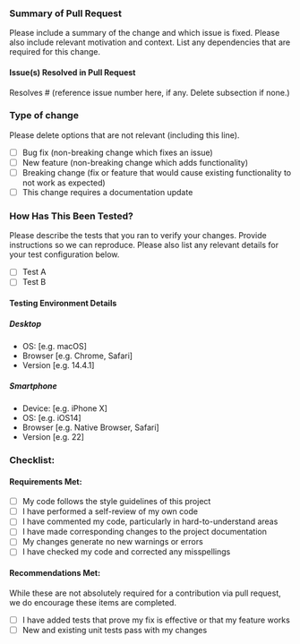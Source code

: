 <!-- Please keep this to a few sentences or less. -->
### Summary of Pull Request

Please include a summary of the change and which issue is fixed. Please also include relevant motivation and context. List any dependencies that are required for this change.

<!-- Include issues addressed. Format is "Resolves #<IssueNumber>". If multiple issues are resolved, use a comma-delimited list: "Resolves #<IssueNumber>, resolves #<IssueNumber>,..." -->
#### Issue(s) Resolved in Pull Request

Resolves # (reference issue number here, if any. Delete subsection if none.)

<!-- Add an 'x' and remove spaces within '[ ]' for relevant changes. -->
### Type of change

Please delete options that are not relevant (including this line).

- [ ] Bug fix (non-breaking change which fixes an issue)
- [ ] New feature (non-breaking change which adds functionality)
- [ ] Breaking change (fix or feature that would cause existing functionality to not work as expected)
- [ ] This change requires a documentation update

<!-- Add an 'x' and remove spaces within '[ ]' for relevant changes. Include as many tests as needed. -->
### How Has This Been Tested?

Please describe the tests that you ran to verify your changes. Provide instructions so we can reproduce. Please also list any relevant details for your test configuration below.

- [ ] Test A
- [ ] Test B

<!-- Provide as much information as possible about the device and applications used for testing. -->
#### Testing Environment Details

##### Desktop

- OS: [e.g. macOS]
- Browser [e.g. Chrome, Safari]
- Version [e.g. 14.4.1]

##### Smartphone
 
- Device: [e.g. iPhone X]
- OS: [e.g. iOS14]
- Browser [e.g. Native Browser, Safari]
- Version [e.g. 22]

<!-- Add an 'x' and remove spaces within '[ ]' for relevant changes. -->
### Checklist:

#### Requirements Met:

- [ ] My code follows the style guidelines of this project
- [ ] I have performed a self-review of my own code
- [ ] I have commented my code, particularly in hard-to-understand areas
- [ ] I have made corresponding changes to the project documentation
- [ ] My changes generate no new warnings or errors
- [ ] I have checked my code and corrected any misspellings

#### Recommendations Met:

While these are not absolutely required for a contribution via pull request, we
do encourage these items are completed.

- [ ] I have added tests that prove my fix is effective or that my feature works
- [ ] New and existing unit tests pass with my changes
